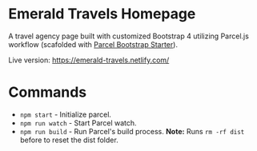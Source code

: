 # Emerald Travels Homepage
A travel agency page built with customized Bootstrap 4 utilizing Parcel.js workflow (scafolded with [Parcel Bootstrap Starter](https://github.com/zaxwebs/parcel-bootstrap-starter)).

Live version: https://emerald-travels.netlify.com/

# Commands
* ```npm start``` - Initialize parcel.
* ```npm run watch``` - Start Parcel watch.
* ```npm run build``` - Run Parcel's build process. **Note:** Runs ```rm -rf dist``` before to reset the dist folder.
